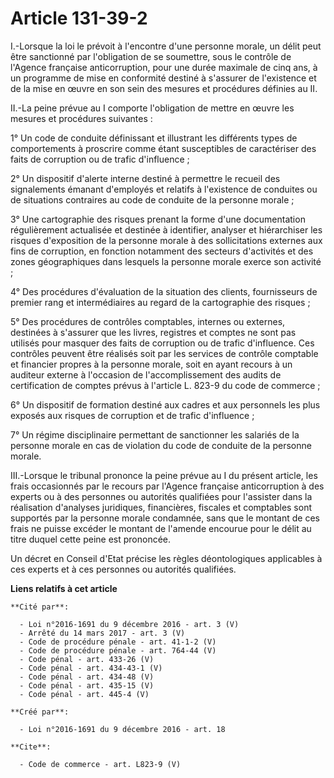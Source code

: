 # Article 131-39-2

I.-Lorsque la loi le prévoit à l'encontre d'une personne morale, un délit peut être sanctionné par l'obligation de se
soumettre, sous le contrôle de l'Agence française anticorruption, pour une durée maximale de cinq ans, à un programme de mise
en conformité destiné à s'assurer de l'existence et de la mise en œuvre en son sein des mesures et procédures définies au
II. 

II.-La peine prévue au I comporte l'obligation de mettre en œuvre les mesures et procédures suivantes : 

1° Un code de conduite définissant et illustrant les différents types de comportements à proscrire comme étant susceptibles
de caractériser des faits de corruption ou de trafic d'influence ; 

2° Un dispositif d'alerte interne destiné à permettre le recueil des signalements émanant d'employés et relatifs à
l'existence de conduites ou de situations contraires au code de conduite de la personne morale ; 

3° Une cartographie des risques prenant la forme d'une documentation régulièrement actualisée et destinée à identifier,
analyser et hiérarchiser les risques d'exposition de la personne morale à des sollicitations externes aux fins de corruption,
en fonction notamment des secteurs d'activités et des zones géographiques dans lesquels la personne morale exerce son
activité ; 

4° Des procédures d'évaluation de la situation des clients, fournisseurs de premier rang et intermédiaires au regard de la
cartographie des risques ; 

5° Des procédures de contrôles comptables, internes ou externes, destinées à s'assurer que les livres, registres et comptes
ne sont pas utilisés pour masquer des faits de corruption ou de trafic d'influence. Ces contrôles peuvent être réalisés soit
par les services de contrôle comptable et financier propres à la personne morale, soit en ayant recours à un auditeur externe
à l'occasion de l'accomplissement des audits de certification de comptes prévus à l'article L. 823-9 du code de commerce ; 

6° Un dispositif de formation destiné aux cadres et aux personnels les plus exposés aux risques de corruption et de trafic
d'influence ; 

7° Un régime disciplinaire permettant de sanctionner les salariés de la personne morale en cas de violation du code de
conduite de la personne morale. 

III.-Lorsque le tribunal prononce la peine prévue au I du présent article, les frais occasionnés par le recours par l'Agence
française anticorruption à des experts ou à des personnes ou autorités qualifiées pour l'assister dans la réalisation
d'analyses juridiques, financières, fiscales et comptables sont supportés par la personne morale condamnée, sans que le
montant de ces frais ne puisse excéder le montant de l'amende encourue pour le délit au titre duquel cette peine est
prononcée. 

Un décret en Conseil d'Etat précise les règles déontologiques applicables à ces experts et à ces personnes ou autorités
qualifiées.

**Liens relatifs à cet article**

	**Cité par**:

	  - Loi n°2016-1691 du 9 décembre 2016 - art. 3 (V)
	  - Arrêté du 14 mars 2017 - art. 3 (V)
	  - Code de procédure pénale - art. 41-1-2 (V)
	  - Code de procédure pénale - art. 764-44 (V)
	  - Code pénal - art. 433-26 (V)
	  - Code pénal - art. 434-43-1 (V)
	  - Code pénal - art. 434-48 (V)
	  - Code pénal - art. 435-15 (V)
	  - Code pénal - art. 445-4 (V)

	**Créé par**:

	  - Loi n°2016-1691 du 9 décembre 2016 - art. 18

	**Cite**:

	  - Code de commerce - art. L823-9 (V)
